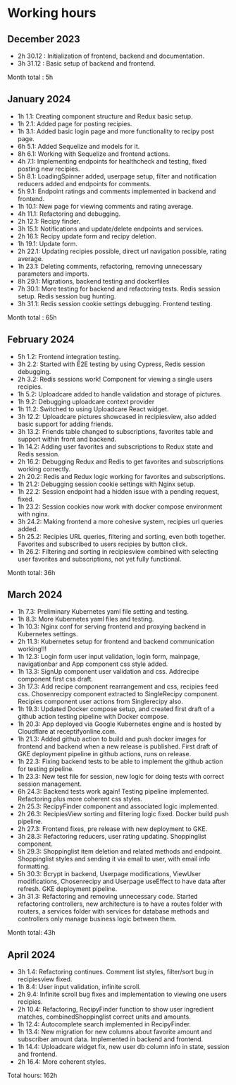# Working hours

## December 2023
- 2h 30.12 : Initialization of frontend, backend and documentation.
- 3h 31.12 : Basic setup of backend and frontend.

Month total : 5h 

## January 2024
- 1h 1.1: Creating component structure and Redux basic setup.
- 1h 2.1: Added page for posting recipies.
- 1h 3.1: Added basic login page and more functionality to recipy post page.
- 6h 5.1: Added Sequelize and models for it.
- 8h 6.1: Working with Sequelize and frontend actions.
- 4h 7.1: Implementing endpoints for healthcheck and testing, fixed posting new recipies.
- 5h 8.1: LoadingSpinner added, userpage setup, filter and notification reducers added and endpoints for comments.
- 5h 9.1: Endpoint ratings and comments implemented in backend and frontend.
- 1h 10.1: New page for viewing comments and rating average.
- 4h 11.1: Refactoring and debugging.
- 2h 12.1: Recipy finder.
- 3h 15.1: Notifications and update/delete endpoints and services.
- 2h 16.1: Recipy update form and recipy deletion.
- 1h 19.1: Update form.
- 2h 22.1: Updating recipies possible, direct url navigation possible, rating average.
- 1h 23.1: Deleting comments, refactoring, removing unnecessary parameters and imports. 
- 8h 29.1: Migrations, backend testing and dockerfiles
- 7h 30.1: More testing for backend and refactoring tests. Redis session setup. Redis session bug hunting.
- 3h 31.1: Redis session cookie settings debugging. Frontend testing.

Month total : 65h

## February 2024
- 5h 1.2: Frontend integration testing.
- 3h 2.2: Started with E2E testing by using Cypress, Redis session debugging.
- 2h 3.2: Redis sessions work! Component for viewing a single users recipies.
- 1h 5.2: Uploadcare added to handle validation and storage of pictures.
- 1h 9.2: Debugging uploadcare context provider 
- 1h 11.2: Switched to using Uploadcare React widget. 
- 3h 12.2: Uploadcare pictures showcased in recipiesview, also added basic support for adding friends. 
- 3h 13.2: Friends table changed to subscriptions, favorites table and support within front and backend.
- 1h 14.2: Adding user favorites and subscriptions to Redux state and Redis session. 
- 2h 16.2: Debugging Redux and Redis to get favorites and subscriptions working correctly.  
- 2h 20.2: Redis and Redux logic working for favorites and subscriptions.
- 1h 21.2: Debugging session cookie settings with Nginx setup. 
- 1h 22.2: Session endpoint had a hidden issue with a pending request, fixed. 
- 1h 23.2: Session cookies now work with docker compose environment with nginx.
- 3h 24.2: Making frontend a more cohesive system, recipies url queries added.
- 5h 25.2: Recipies URL queries, filtering and sorting, even both together. Favorites and subscribed to users recipies by button click.
- 1h 26.2: Filtering and sorting in recipiesview combined with selecting user favorites and subscriptions, not yet fully functional.

Month total: 36h

## March 2024
- 1h 7.3: Preliminary Kubernetes yaml file setting and testing.
- 1h 8.3: More Kubernetes yaml files and testing.
- 1h 10.3: Nginx conf for serving frontend and proxying backend in Kubernetes settings. 
- 2h 11.3: Kubernetes setup for frontend and backend communication working!!!
- 1h 12.3: Login form user input validation, login form, mainpage, navigationbar and App component css style added.
- 1h 13.3: SignUp component user validation and css. Addrecipe component first css draft. 
- 3h 17.3: Add recipe component rearrangement and css, recipies feed css. Chosenrecipy component extracted to SingleRecipy component. Recipies component user actions from Singlerecipy also.
- 1h 19.3: Updated Docker compose setup, and created first draft of a github action testing pipeline with Docker compose.
- 1h 20.3: App deployed via Google Kubernetes engine and is hosted by Cloudflare at receptifyonline.com.
- 1h 21.3: Added github action to build and push docker images for frontend and backend when a new release is published. First draft of GKE deployment pipeline in github actions, runs on release.
- 1h 22.3: Fixing backend tests to be able to implement the github action for testing pipeline.
- 1h 23.3: New test file for session, new logic for doing tests with correct session management.
- 6h 24.3: Backend tests work again! Testing pipeline implemented. Refactoring plus more coherent css styles. 
- 2h 25.3: RecipyFinder component and associated logic implemented.
- 2h 26.3: RecipiesView sorting and filtering logic fixed. Docker build push pipeline.
- 2h 27.3: Frontend fixes, pre release with new deployment to GKE.
- 3h 28.3: Refactoring reducers, user rating updating. Shoppinglist component.
- 5h 29.3: Shoppinglist item deletion and related methods and endpoint. Shoppinglist styles and sending it via email to user, with email info formatting.
- 5h 30.3: Bcrypt in backend, Userpage modifications, ViewUser modifications, Chosenrecipy and Userpage useEffect to have data after refresh. GKE deployment pipeline.
- 3h 31.3: Refactoring and removing unnecessary code. Started refactoring controllers, new architecture is to have a routes folder with routers, a services folder with services for database methods and controllers only manage business logic between them. 

Month total: 43h

## April 2024
- 3h 1.4: Refactoring continues. Comment list styles, filter/sort bug in recipiesview fixed.
- 1h 8.4: User input validation, infinite scroll.
- 2h 9.4: Infinite scroll bug fixes and implementation to viewing one users recipies.
- 2h 10.4: Refactoring, RecipyFinder function to show user ingredient matches, combinedShoppinglist correct units and amounts.
- 1h 12.4: Autocomplete search implemented in RecipyFinder.
- 1h 13.4: New migration for new columns about favorite amount and subscriber amount data. Implemented in backend and frontend. 
- 1h 14.4: Uploadcare widget fix, new user db column info in state, session and frontend. 
- 2h 16.4: More coherent styles.

Total hours: 162h